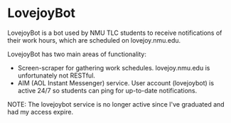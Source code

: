 # LovejoyBot

LovejoyBot is a bot used by NMU TLC students to receive notifications of their work hours, which are scheduled on lovejoy.nmu.edu.

LovejoyBot has two main areas of functionality:

* Screen-scraper for gathering work schedules. lovejoy.nmu.edu is unfortunately not RESTful.
* AIM (AOL Instant Messenger) service. User account (lovejoybot) is active 24/7 so students can ping for up-to-date notifications.

NOTE: The lovejoybot service is no longer active since I've graduated and had my access expire.